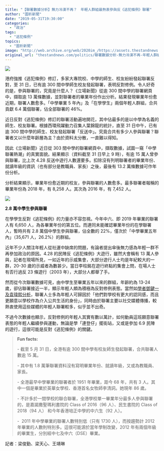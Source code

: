 ```yaml
---
title: "【聯署數據分析】無力冷漠不再？　年輕人群組最熱衷參與反《逃犯條例》聯署"
author: "圖析新聞"
date: "2019-05-31T19:30:00"
categories:
  - "政治"
tags:
  - "逃犯條例"
topics:
  - "圖析新聞"
image: "http://web.archive.org/web/2020im_/https://assets.thestandnews.com/media/photos/petition-07_iR6RL_NELzLwb.png"
original_url: "thestandnews.com/politics/聯署數據分析-無力冷漠不再-年輕人群組最熱衷參與反-逃犯條例-聯署"
---
```

![](http://web.archive.org/web/2020im_/https://assets.thestandnews.com/media/photos/petition-07_iR6RL_NELzLwb.png)

港府強推《逃犯條例》修訂，多家大專院校、中學的師生、校友紛紛發起聯署反對，至 31 日，已有逾 300 間中學師生校友發起聯署，表明反對修例。令人好奇的是，參與聯署的，究竟是什麼人？《立場新聞》從逾 300 間中學的聯署網頁中，擷取逾 13 萬條數據，並對聯署者的畢業年份作出分析。結果發現畢業年份愈近期，聯署人數愈多。「中學畢業 5 年內」及「在學學生」兩個年輕人群組，合共貢獻 6.4 萬個聯署，佔全部聯署的 46%。

近日反對《逃犯條例》修訂的聯署活動遍地開花，其中佔最多的是以中學為名義的師生、校友聯署。根據西環飛躍動力召集人葉錦龍的統計，直至 31 日中午，已有逾 300 間中學的師生、校友發起聯署「反送中」。究竟合共有多少人參與聯署？聯署者又以什麼年齡層為主？由於資料太分散，一直難以得知。

因此《立場新聞》近日從 303 間中學的聯署網頁中，擷取數據，試圖一窺「中學聯署熱潮」的真實面貌。結果顯示（資料截至 31 日早上 9 時），有逾 15 萬人曾參與聯署，比上次 4.28 反送中遊行人數還要多。扣除沒有列明聯署者的畢業年份、就讀年級的資訊（也有部分是教職員、家長）之後，最後有 13.2 萬條數據可作年份分析。

分析結果顯示，畢業年份愈近期的校友，參與聯署的人數愈多。最多聯署者報稱的畢業年份為 2018 年，有 8,258 人。其次為 2016 年，有 7,452 人。

![](http://web.archive.org/web/2020im_/https://assets.thestandnews.com/media/photos/petition-08_360Cr_wn7q8Si.png)

**2.8 萬中學生參與聯署**

在學學生反對《逃犯條例》的力量亦不容忽視。今年中六、即 2019 年畢業的聯署人有 6,650 人，為各畢業年份的第五位。而連同未能確認畢業年份的在學聯署人，暫時共有 2.8 萬個中學生參與聯署，佔全數的 22%，僅次於「中學畢業五年內」（35,671 人，26.2%）的群組。

近年不少人關注年輕人從社運中缺席的問題，有論者提出傘後無力感為年輕一群不再參加政治的原因。4.28 的民陣反《逃犯條例》大遊行，雖然大會稱有 13 萬人參與，記者在現場所見，一如近年的示威集會，大部分遊行人士均是年紀較大的一群，20-30 歲的示威者為數甚少。當日李柱銘在遊行終點的集會上問，在場人士有否行過反 23 條遊行（2003 年），大部分人都舉了手。

然而從今次聯署數據可見，由中學生至畢業五年以來的群組，年齡約為 13-24 歲，卻佔聯署接近一半，顯示年輕人頗為積極為反對修例表態。當然如[學者鄧鍵一及袁瑋熙分析](../../politics/%E8%81%AF%E7%BD%B2%E6%95%B8%E6%93%9A%E5%88%86%E6%9E%90-%E7%84%A1%E5%8A%9B%E5%86%B7%E6%BC%A0%E4%B8%8D%E5%86%8D-%E5%B9%B4%E8%BC%95%E4%BA%BA%E7%BE%A4%E7%B5%84%E6%9C%80%E7%86%B1%E8%A1%B7%E5%8F%83%E8%88%87%E5%8F%8D-%E9%80%83%E7%8A%AF%E6%A2%9D%E4%BE%8B-%E8%81%AF%E7%BD%B2/)，聯署人士多為年輕人可歸因於「他們對學校有更大的認同感，而且更願意以學校作為介入公共生活的身份」，同時由於聯署主要以社交媒體傳播，較熱衷使用這些媒體的年輕人聯署較多，似乎並不出奇。

不過今次數據也顯示，反對修例的年輕人其實有數以萬計，如何動員這班願意聯署表態的年輕人繼續參與運動，無論是學「連登仔」擺街站，又或是參加 6.9 民陣的遊行，這很可能是反對《逃犯條例》的關鍵。

> **Fun facts:**
> 
> \- 截至 5 月 31 日，全港有逾 300 間中學有校友師生發起聯署，合共聯署人數逾 15 萬。
> 
> \- 其中有 1.8 萬筆聯署資料沒有寫明畢業年份、就讀年級，又或為教職員、家長。
> 
> \- 全港最早中學畢業的聯署者於 1951 年畢業，距今 68 年，共有 3 人。其中一個是畢業於英華女學校、香港首名女牧師李清詞。她現年 86 歲。
> 
> \- 不計多於一間學校的聯合聯署，全港學校單一畢業年分最多人參與聯署的，是嘉諾撒聖瑪利書院的 Class of 2016（96 人）、民生書院的 Class of 2018（94 人） 和今年香港培正中學的中六生（92 人）。
> 
> \-  2011 年中學畢業的聯署人數特別低（只有 1730 人），而按趨勢計 2012 年畢業的人數則特別多。這很可能源於當年學制改變，2012 年有兩個年級的畢業生，分別經中七及中六（DSE）畢業。

記者：梁俊勤、梁天心、王靖琳